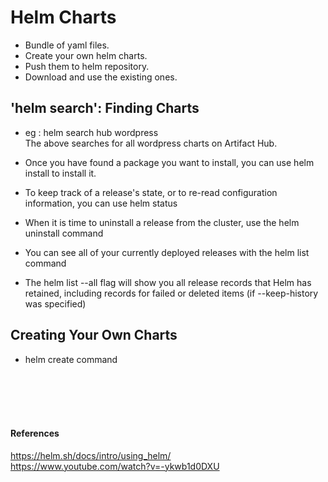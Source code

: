# Helm Charts
- Bundle of yaml files.
- Create your own helm charts.
- Push them to helm repository.
- Download and use the existing ones.


## 'helm search': Finding Charts

- eg :  helm search hub wordpress <br/>
The above searches for all wordpress charts on Artifact Hub.

- Once you have found a package you want to install, you can use helm install to install it.

- To keep track of a release's state, or to re-read configuration information, you can use helm status
- When it is time to uninstall a release from the cluster, use the helm uninstall command
- You can see all of your currently deployed releases with the helm list command
- The helm list --all flag will show you all release records that Helm has retained, including records for failed or deleted items (if --keep-history was specified)


## Creating Your Own Charts
- helm create command

<br/>
<br/>
<br/>
<br/>



#### References <br/>
https://helm.sh/docs/intro/using_helm/  <br/>
https://www.youtube.com/watch?v=-ykwb1d0DXU

